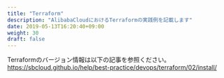 ```yaml
---
title: "Terraform"
description: "AlibabaCloudにおけるTerraformの実践例を記載します"
date: 2019-05-13T16:20:40+09:00
weight: 30
draft: false
---
```

<!-- descriptionがコンテンツの前に表示されます -->

<!-- コンテンツを書くときはこの下に記載ください -->
Terraformのバージョン情報は以下の記事を参照ください。  
https://sbcloud.github.io/help/best-practice/devops/terraform/02/install/


<!-- 配下タイトル一覧がコンテンツの後に表示されます -->